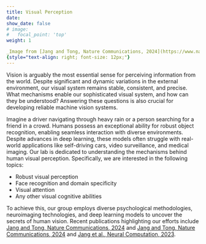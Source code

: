 ```yaml
---
title: Visual Perception
date: 
show_date: false
# image:
#   focal_point: 'top'
weight: 1

_Image from [Jang and Tong, Nature Communications, 2024](https://www.nature.com/articles/s41467-024-45679-0)_
{style="text-align: right; font-size: 12px;"}
---
```


Vision is arguably the most essential sense for perceiving information from the world. Despite significant and dynamic variations in the external environment, our visual system remains stable, consistent, and precise. What mechanisms enable our sophisticated visual system, and how can they be understood? Answering these questions is also crucial for developing reliable machine vision systems.

<!--more-->

Imagine a driver navigating through heavy rain or a person searching for a friend in a crowd. Humans possess an exceptional ability for robust object recognition, enabling seamless interaction with diverse environments. Despite advances in deep learning, these models often struggle with real-world applications like self-driving cars, video surveillance, and medical imaging. Our lab is dedicated to understanding the mechanisms behind human visual perception. Specifically, we are interested in the following topics:

- Robust visual perception 
- Face recognition and domain specificity 
- Visual attention 
- Any other visual cognitive abilities

To achieve this, our group employs diverse psychological methodologies, neuroimaging technologies, and deep learning models to uncover the secrets of human vision. Recent publications highlighting our efforts include [Jang and Tong, Nature Communications, 2024](https://www.nature.com/articles/s41467-024-45679-0) and [Jang and Tong, Nature Communications, 2024](publication/2024_jang_naturecommunications/) and [Jang et al., Neural Computation, 2023](https://doi.org/10.1162/neco_a_01621).

